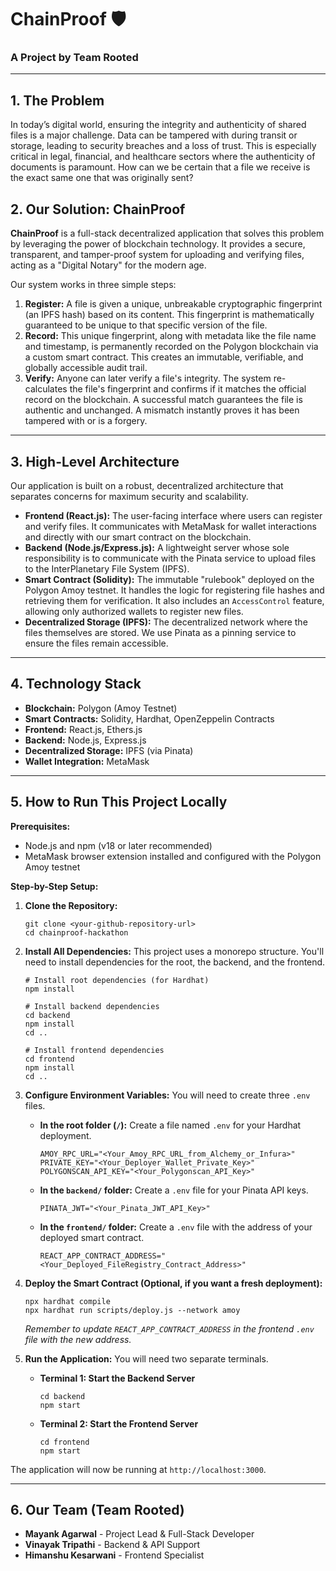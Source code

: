 # ChainProof 🛡️
### A Project by Team Rooted

---

## 1. The Problem
In today’s digital world, ensuring the integrity and authenticity of shared files is a major challenge. Data can be tampered with during transit or storage, leading to security breaches and a loss of trust. This is especially critical in legal, financial, and healthcare sectors where the authenticity of documents is paramount. How can we be certain that a file we receive is the exact same one that was originally sent?

## 2. Our Solution: ChainProof
**ChainProof** is a full-stack decentralized application that solves this problem by leveraging the power of blockchain technology. It provides a secure, transparent, and tamper-proof system for uploading and verifying files, acting as a "Digital Notary" for the modern age.

Our system works in three simple steps:
1.  **Register:** A file is given a unique, unbreakable cryptographic fingerprint (an IPFS hash) based on its content. This fingerprint is mathematically guaranteed to be unique to that specific version of the file.
2.  **Record:** This unique fingerprint, along with metadata like the file name and timestamp, is permanently recorded on the Polygon blockchain via a custom smart contract. This creates an immutable, verifiable, and globally accessible audit trail.
3.  **Verify:** Anyone can later verify a file's integrity. The system re-calculates the file's fingerprint and confirms if it matches the official record on the blockchain. A successful match guarantees the file is authentic and unchanged. A mismatch instantly proves it has been tampered with or is a forgery.

---

## 3. High-Level Architecture
Our application is built on a robust, decentralized architecture that separates concerns for maximum security and scalability.

*   **Frontend (React.js):** The user-facing interface where users can register and verify files. It communicates with MetaMask for wallet interactions and directly with our smart contract on the blockchain.
*   **Backend (Node.js/Express.js):** A lightweight server whose sole responsibility is to communicate with the Pinata service to upload files to the InterPlanetary File System (IPFS).
*   **Smart Contract (Solidity):** The immutable "rulebook" deployed on the Polygon Amoy testnet. It handles the logic for registering file hashes and retrieving them for verification. It also includes an `AccessControl` feature, allowing only authorized wallets to register new files.
*   **Decentralized Storage (IPFS):** The decentralized network where the files themselves are stored. We use Pinata as a pinning service to ensure the files remain accessible.

---

## 4. Technology Stack
*   **Blockchain:** Polygon (Amoy Testnet)
*   **Smart Contracts:** Solidity, Hardhat, OpenZeppelin Contracts
*   **Frontend:** React.js, Ethers.js
*   **Backend:** Node.js, Express.js
*   **Decentralized Storage:** IPFS (via Pinata)
*   **Wallet Integration:** MetaMask

---

## 5. How to Run This Project Locally

**Prerequisites:**
*   Node.js and npm (v18 or later recommended)
*   MetaMask browser extension installed and configured with the Polygon Amoy testnet

**Step-by-Step Setup:**

1.  **Clone the Repository:**
    ```
    git clone <your-github-repository-url>
    cd chainproof-hackathon
    ```

2.  **Install All Dependencies:**
    This project uses a monorepo structure. You'll need to install dependencies for the root, the backend, and the frontend.
    ```
    # Install root dependencies (for Hardhat)
    npm install

    # Install backend dependencies
    cd backend
    npm install
    cd ..

    # Install frontend dependencies
    cd frontend
    npm install
    cd ..
    ```

3.  **Configure Environment Variables:**
    You will need to create three `.env` files.

    *   **In the root folder (`/`):** Create a file named `.env` for your Hardhat deployment.
        ```
        AMOY_RPC_URL="<Your_Amoy_RPC_URL_from_Alchemy_or_Infura>"
        PRIVATE_KEY="<Your_Deployer_Wallet_Private_Key>"
        POLYGONSCAN_API_KEY="<Your_Polygonscan_API_Key>"
        ```

    *   **In the `backend/` folder:** Create a `.env` file for your Pinata API keys.
        ```
        PINATA_JWT="<Your_Pinata_JWT_API_Key>"
        ```

    *   **In the `frontend/` folder:** Create a `.env` file with the address of your deployed smart contract.
        ```
        REACT_APP_CONTRACT_ADDRESS="<Your_Deployed_FileRegistry_Contract_Address>"
        ```

4.  **Deploy the Smart Contract (Optional, if you want a fresh deployment):**
    ```
    npx hardhat compile
    npx hardhat run scripts/deploy.js --network amoy
    ```
    *Remember to update `REACT_APP_CONTRACT_ADDRESS` in the frontend `.env` file with the new address.*

5.  **Run the Application:**
    You will need two separate terminals.

    *   **Terminal 1: Start the Backend Server**
        ```
        cd backend
        npm start
        ```

    *   **Terminal 2: Start the Frontend Server**
        ```
        cd frontend
        npm start
        ```

The application will now be running at `http://localhost:3000`.

---

## 6. Our Team (Team Rooted)
*   **Mayank Agarwal** - Project Lead & Full-Stack Developer
*   **Vinayak Tripathi** - Backend & API Support
*   **Himanshu Kesarwani** - Frontend Specialist

